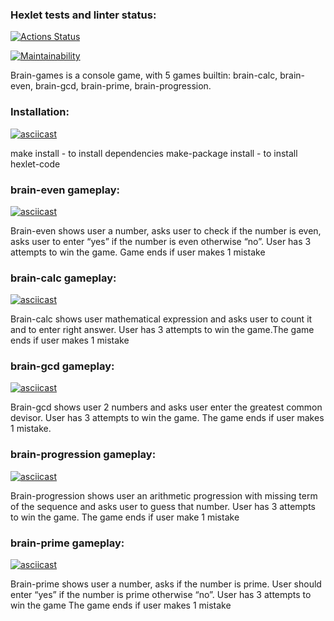 ### Hexlet tests and linter status:
[![Actions Status](https://github.com/Dw4rfSt4r/python-project-49/workflows/hexlet-check/badge.svg)](https://github.com/Dw4rfSt4r/python-project-49/actions)

[![Maintainability](https://api.codeclimate.com/v1/badges/7691cc9d187d71252bbe/maintainability)](https://codeclimate.com/github/Dw4rfSt4r/python-project-49/maintainability)



Brain-games is a console game, with 5 games builtin: brain-calc, brain-even, brain-gcd, brain-prime, brain-progression.


### Installation:
[![asciicast](https://asciinema.org/a/8O41n2ya0Z6IRscyIN5kkVwoc.svg)](https://asciinema.org/a/8O41n2ya0Z6IRscyIN5kkVwoc)

make install - to install dependencies make-package install - to install hexlet-code


### brain-even gameplay:
[![asciicast](https://asciinema.org/a/xKKMPhLcs9lrcRhHF47vSCMdV.svg)](https://asciinema.org/a/xKKMPhLcs9lrcRhHF47vSCMdV)

Brain-even shows user a number, asks user to check if the number is even, asks user to enter “yes” if the number is even otherwise “no”. User has 3 attempts to win the game. Game ends if user makes 1 mistake


### brain-calc gameplay:
[![asciicast](https://asciinema.org/a/KQn76g2HyD3i16WTB2KI1vkXQ.svg)](https://asciinema.org/a/KQn76g2HyD3i16WTB2KI1vkXQ)

Brain-calc shows user mathematical expression and asks user to count it and to enter right answer. User has 3 attempts to win the game.The game ends if user makes 1 mistake


### brain-gcd gameplay:
[![asciicast](https://asciinema.org/a/yLtUFyVPbHlQfDz8iNFGCZXv1.svg)](https://asciinema.org/a/yLtUFyVPbHlQfDz8iNFGCZXv1)

Brain-gcd shows user 2 numbers and asks user enter the greatest common devisor. User has 3 attempts to win the game. The game ends if user makes 1 mistake.


### brain-progression gameplay:
[![asciicast](https://asciinema.org/a/XOCnDgCDQHGCq5AeMc2x4WwGf.svg)](https://asciinema.org/a/XOCnDgCDQHGCq5AeMc2x4WwGf)

Brain-progression shows user an arithmetic progression with missing term of the sequence and asks user to guess that number. User has 3 attempts to win the game. The game ends if user make 1 mistake


### brain-prime gameplay:
[![asciicast](https://asciinema.org/a/v54tZcyLshtN6bfNyQU5dkmD5.svg)](https://asciinema.org/a/v54tZcyLshtN6bfNyQU5dkmD5)

Brain-prime shows user a number, asks if the number is prime. User should enter “yes” if the number is prime otherwise “no”. User has 3 attempts to win the game The game ends if user makes 1 mistake
